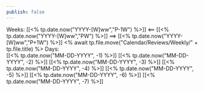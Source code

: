 ```yaml
---
publish: false
---
```

Weeks: [[<% tp.date.now("YYYY-[W]ww","P-1W") %>]] <== [[<% tp.date.now("YYYY-[W]ww","PW") %>]] ==> [[<% tp.date.now("YYYY-[W]ww","P+1W") %>]]
<% await tp.file.move("Calendar/Reviews/Weekly/" + tp.file.title) %>
Days:  
[[<% tp.date.now("MM-DD-YYYY", -1) %>]]
[[<% tp.date.now("MM-DD-YYYY", -2) %>]]
[[<% tp.date.now("MM-DD-YYYY", -3) %>]]
[[<% tp.date.now("MM-DD-YYYY", -4) %>]]
[[<% tp.date.now("MM-DD-YYYY", -5) %>]]
[[<% tp.date.now("MM-DD-YYYY", -6) %>]]
[[<% tp.date.now("MM-DD-YYYY", -7) %>]]
